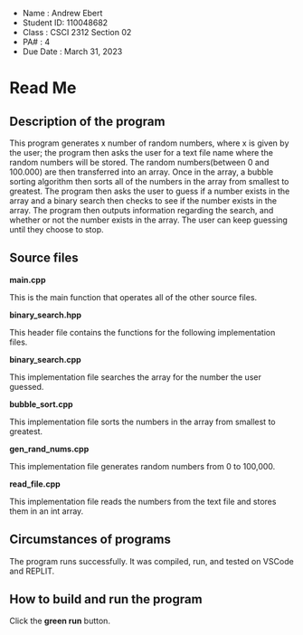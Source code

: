 * Name : Andrew Ebert
* Student ID: 110048682
* Class : CSCI 2312 Section 02
* PA# : 4
* Due Date : March 31, 2023
# Read Me
## Description of the program

This program generates x number of random numbers, where x is given by the user; the program then asks the user for a text file name where the random numbers will be stored. The random numbers(between 0 and 100.000) are then transferred into an array. Once in the array, a bubble sorting algorithm then sorts all of the numbers in the array from smallest to greatest. The program then asks the user to guess if a number exists in the array and a binary search then checks to see if the number exists in the array. The program then outputs information regarding the search, and whether or not the number exists in the array. The user can keep guessing until they choose to stop.

## Source files

**main.cpp**

This is the main function that operates all of the other source files.

**binary_search.hpp**

This header file contains the functions for the following implementation files.

**binary_search.cpp**

This implementation file searches the array for the number the user guessed.

**bubble_sort.cpp**

This implementation file sorts the numbers in the array from smallest to greatest.

**gen_rand_nums.cpp**

This implementation file generates random numbers from 0 to 100,000.

**read_file.cpp**

This implementation file reads the numbers from the text file and stores them in an int array.
## Circumstances of programs
The program runs successfully. It was compiled, run, and tested on VSCode and REPLIT.

## How to build and run the program
Click the **green run** button.

